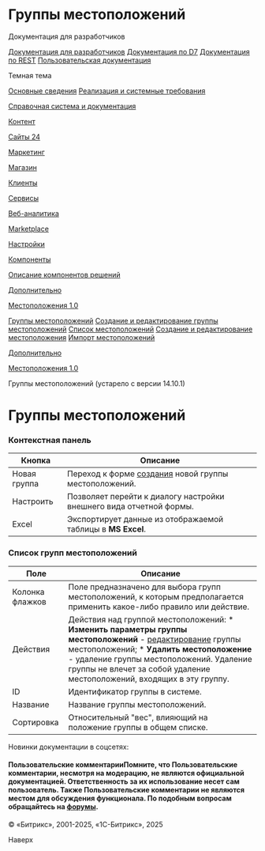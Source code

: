 # Группы местоположений

Документация для разработчиков

[Документация для разработчиков](https://dev.1c-bitrix.ru/api_help/)
[Документация по D7](https://dev.1c-bitrix.ru/api_d7/)
[Документация по REST](https://dev.1c-bitrix.ru/rest_help/)
[Пользовательская документация](https://dev.1c-bitrix.ru/user_help/)

Темная тема

[Основные сведения](/user_help/index.php)
[Реализация и системные требования](/user_help/reqintro.php)

[Справочная система и документация](/user_help/help/index.php)

[Контент](/user_help/content/index.php)

[Сайты 24](/user_help/sites24/index.php)

[Маркетинг](/user_help/marketing/index.php)

[Магазин](/user_help/store/index.php)

[Клиенты](/user_help/clients/index.php)

[Сервисы](/user_help/service/index.php)

[Веб-аналитика](/user_help/statistic/index.php)

[Marketplace](/user_help/marketplace/index.php)

[Настройки](/user_help/settings/index.php)

[Компоненты](/user_help/components/index.php)

[Описание компонентов решений](/user_help/description_decisions/index.php)

[Дополнительно](/user_help/additional/index.php)

[Местоположения 1.0](/user_help/additional/location/index.php)

[Группы местоположений](/user_help/additional/location/sale_location_group_admin.php)
[Создание и редактирование группы местоположений](/user_help/additional/location/sale_location_group_edit.php)
[Список местоположений](/user_help/additional/location/sale_location_admin.php)
[Создание и редактирование местоположения](/user_help/additional/location/sale_location_edit.php)
[Импорт местоположений](/user_help/additional/location/sale_location_import.php)

[Дополнительно](/user_help/additional/index.php)

[Местоположения 1.0](/user_help/additional/location/index.php)

Группы местоположений (устарело с версии 14.10.1)

# Группы местоположений

### Контекстная панель

| Кнопка | Описание |
| --- | --- |
| Новая группа | Переход к форме [создания](/user_help/additional/location/sale_location_group_edit.php) новой группы местоположений. |
| Настроить | Позволяет перейти к диалогу настройки внешнего вида отчетной формы. |
| Excel | Экспортирует данные из отображаемой таблицы в **MS Excel**. |

### Список групп местоположений

| Поле | Описание |
| --- | --- |
| Колонка флажков | Поле предназначено для выбора групп местоположений, к которым предполагается применить какое-либо правило или действие. |
| Действия | Действия над группой местоположений:  * **Изменить параметры группы местоположений** - [редактирование](/user_help/additional/location/sale_location_group_edit.php) группы местоположений; * **Удалить** **местоположение** - удаление группы местоположений. Удаление группы не влечет за собой удаление местоположений, входящих в эту группу. |
| ID | Идентификатор группы в системе. |
| Название | Название группы местоположений. |
| Сортировка | Относительный "вес", влияющий на положение группы в общем списке. |

Новинки документации в соцсетях:

#### Пользовательские комментарииПомните, что Пользовательские комментарии, несмотря на модерацию, не являются официальной документацией. Ответственность за их использование несет сам пользователь. Также Пользовательские комментарии не являются местом для обсуждения функционала. По подобным вопросам обращайтесь на [форумы](http://dev.1c-bitrix.ru/community/forums/group1/).

© «Битрикс», 2001-2025, «1С-Битрикс», 2025

Наверх